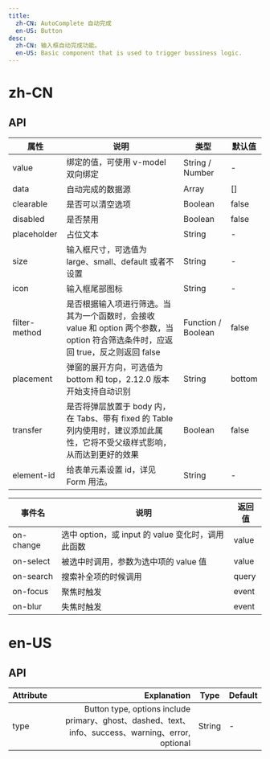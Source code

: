```yaml
---
title:
  zh-CN: AutoComplete 自动完成
  en-US: Button
desc:
  zh-CN: 输入框自动完成功能。
  en-US: Basic component that is used to trigger bussiness logic.
---
```



# zh-CN

## API



| 属性 |说明 |类型 |默认值 |
| --- |--- |--- |--- |
| value |绑定的值，可使用 v-model 双向绑定 |String / Number |- |
| data |自动完成的数据源 |Array |[] |
| clearable |是否可以清空选项 |Boolean |false |
| disabled |是否禁用 |Boolean |false |
| placeholder |占位文本 |String |- |
| size |输入框尺寸，可选值为 large、small、default 或者不设置 |String |- |
| icon |输入框尾部图标 |String |- |
| filter-method |是否根据输入项进行筛选。当其为一个函数时，会接收 value 和 option 两个参数，当 option 符合筛选条件时，应返回 true，反之则返回 false |Function / Boolean |false |
| placement |弹窗的展开方向，可选值为 bottom 和 top，2.12.0 版本开始支持自动识别 |String |bottom |
| transfer |是否将弹层放置于 body 内，在 Tabs、带有 fixed 的 Table 列内使用时，建议添加此属性，它将不受父级样式影响，从而达到更好的效果 |Boolean |false |
| element-id |给表单元素设置 id，详见 Form 用法。 |String |- |



| 事件名 |说明 |返回值 |
| --- |--- |--- |
| on-change |选中 option，或 input 的 value 变化时，调用此函数 |value |
| on-select |被选中时调用，参数为选中项的 value 值 |value |
| on-search |搜索补全项的时候调用 |query |
| on-focus |聚焦时触发 |event |
| on-blur |失焦时触发 |event |


# en-US

## API
| Attribute        | Explanation    |  Type  | Default|
| --------   | -----:   | ---- | ---- |
| type        | Button type, options include primary、ghost、dashed、text、info、success、warning、error, optional      |   String   | -|
